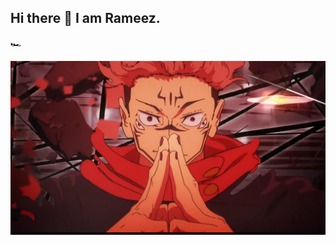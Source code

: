 ## Hi there 👋 I am Rameez.
🏎

<img src = "Screenshot from 2023-11-18 12-54-06.png"/>

<!--
<p align="left"> <img src="https://komarev.com/ghpvc/?username=freakin23&label=Profile%20views&color=0e75b6&style=flat" alt="freakin23" /> </p>
<p align="left"> <a href="https://github.com/ryo-ma/github-profile-trophy"><img src="https://github-profile-trophy.vercel.app/?username=freakin23" alt="freakin23" /></a> </p>
![Rameez's GitHub stats](https://github-readme-stats.vercel.app/api?username=freakin23&show_icons=true&rank_icon=github&theme=transparent)
<img src = "Screenshot 2023-11-18 at 12-47-50 Jujutsu Kaisen (2020).png"/>
![Top Langs](https://github-readme-stats.vercel.app/api/top-langs/?username=freakin23&layout=compact)


**freakin23/freakin23** is a ✨ _special_ ✨ repository because its `README.md` (this file) appears on your GitHub profile.

Here are some ideas to get you started:

- 🔭 I’m currently working on ...
- 🌱 I’m currently learning ...
- 👯 I’m looking to collaborate on ...
- 🤔 I’m looking for help with ...
- 💬 Ask me about ...
- 📫 How to reach me: ...
- 😄 Pronouns: ...
- ⚡ Fun fact: ...
-->
